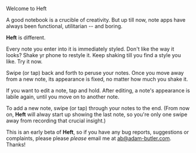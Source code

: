 Welcome to Heft

A good notebook is a crucible of creativity. But up till now, note apps have always been functional, utilitarian -- and boring.

**Heft** is different.

Every note you enter into it is immediately styled. Don't like the way it looks? Shake yr phone to restyle it. Keep shaking till you find a style you like. Try it now.

Swipe (or tap) back and forth to peruse your notes. Once you move away from a new note, its appearance is fixed, no matter how much you shake it.

If you want to edit a note, tap and hold. After editing, a note's appearance is labile again, until you move on to another note.

To add a new note, swipe (or tap) through your notes to the end. (From now on, **Heft** will alway start up showing the last note, so you're only one swipe away from recording that crucial insight.)

This is an early beta of **Heft**, so if you have any bug reports, suggestions or complaints, please please *please* email me at [ab@adam-butler.com](mailto:ab@adam-butler.com). Thanks!